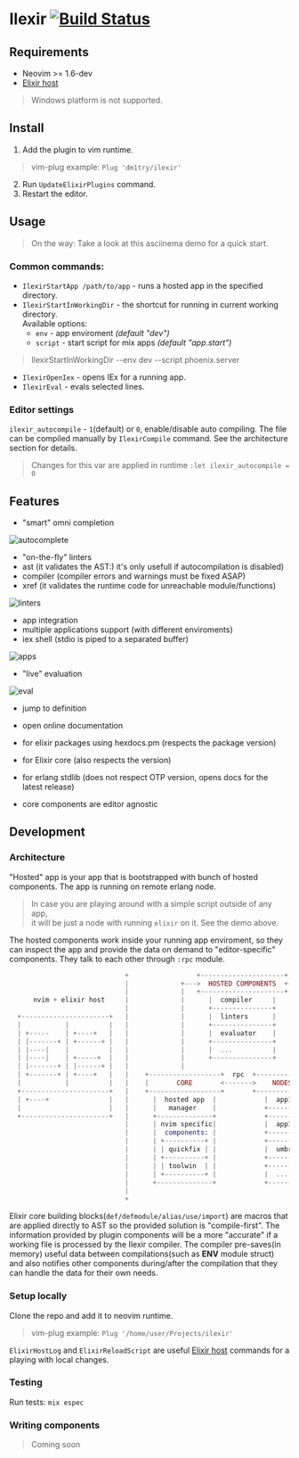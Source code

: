 # Ilexir [![Build Status](https://travis-ci.org/dm1try/ilexir.svg?branch=master)](https://travis-ci.org/dm1try/ilexir)
## Requirements
  - Neovim >= 1.6-dev
  - [Elixir host](https://github.com/dm1try/nvim#installation)
  
> Windows platform is not supported.

## Install
1. Add the plugin to vim runtime.                                                                                                                             
>vim-plug example: `Plug 'dm1try/ilexir'`
    
2. Run `UpdateElixirPlugins` command.
3. Restart the editor.

## Usage
  > On the way: Take a look at this asciinema demo for a quick start.
  
### Common commands:
  - `IlexirStartApp /path/to/app` - runs a hosted app in the specified directory.
  -  `IlexirStartInWorkingDir` - the shortcut for running in current working directory.  
     Available options:
     - `env` - app enviroment *(default "dev")*                           
     - `script` - start script for mix apps *(default "app.start")*  

 > IlexirStartInWorkingDir --env dev --script phoenix.server
    
    
  - `IlexirOpenIex` - opens IEx for a running app.
  - `IlexirEval` - evals selected lines.
  
### Editor settings
  `ilexir_autocompile` - `1`(default) or `0`, enable/disable auto compiling.
  The file can be compiled manually by `IlexirCompile` command. See the architecture section for details.
  > Changes for this var are applied in runtime `:let ilexir_autocompile = 0`
  
## Features
 - "smart" omni completion
 
 ![autocomplete](https://cloud.githubusercontent.com/assets/486807/20452668/8cfb84aa-ae20-11e6-94f3-3cbb9a6dfbce.gif)
 
 - "on-the-fly" linters
  - ast (it validates the AST:) it's only usefull if autocompilation is disabled)
  - compiler (compiler errors and warnings must be fixed ASAP)
  - xref (it validates the runtime code for unreachable module/functions)
  
 ![linters](https://cloud.githubusercontent.com/assets/486807/20470386/2c357f46-afb9-11e6-8661-4ecd6078ef76.gif)

 - app integration
  - multiple applications support (with different enviroments)
  - iex shell (stdio is piped to a separated buffer)
  
 ![apps](https://cloud.githubusercontent.com/assets/486807/20512240/394f54c8-b08f-11e6-84ec-cdc19020d2f9.gif)
  
 - "live" evaluation
 
 ![eval](https://cloud.githubusercontent.com/assets/486807/20507792/19d16c1a-b06e-11e6-9fd4-ea70a2a97fa3.gif)
 
 - jump to definition

 - open online documentation
  - for elixir packages using hexdocs.pm (respects the package version)
  - for Elixir core (also respects the version)
  - for erlang stdlib (does not respect OTP version, opens docs for the latest release)

 - core components are editor agnostic

## Development 
### Architecture
"Hosted" app is your app that is bootstrapped with bunch of hosted components. The app is running on remote erlang node.
> In case you are playing around with a simple script outside of any app,             
>  it will be just a node with running `elixir` on it. See the demo above.

The hosted components work inside your running app enviroment, so they can inspect the app and provide the data on demand to "editor-specific" components. They talk to each other through `:rpc` module.


```elixir
                             +                 +---------------------+
                             |             +--->  HOSTED COMPONENTS  +--------+
                             |             |   +---------------------+        |
      nvim + elixir host     |             |      |  compiler     |           |
                             |             |      +---------------+           |
  +----------------------+   |             |      |  linters      |           |
  |           |          |   |             |      +---------------+           |
  | +-----    | +----+   |   |             |      |  evaluator    |           |
  | |-------+ | +------+ |   |             |      +---------------+           |
  | |----|    |          |   |             |      |  ...          |           |
  | |----|    | +-----+  |   |             |      +---------------+           |
  | |-------+ | |------+ |   |             |                                  |
  | +-------+ | +----+   |   |    +------------------+  rpc  +----------------v-------+
  |           |          |   |    |       CORE       <------->    NODES(app & hosted) |
  +----------------------+   |    +------------------+       +------------------------+
  | +----+               |   |      |  hosted app  |            |  app1.dev        |
  |                      |   |      |   manager    |            +------------------+
  +----------------------+   |      +--------------+            +------------------+
                             |      | nvim specific|            |  app1.test       |
                             |      |  components: |            +------------------+
                             |      | +----------+ |            +------------------+
                             |      | | quickfix | |            |  umbrella1.dev   |
                             |      | +----------+ |            +------------------+
                             |      | | toolwin  | |            +------------------+
                             |      | +----------+ |            |  ...             |
                             |      +--------------+            +------------------+
                             |
                             +


```

Elixir core building blocks(`def/defmodule/alias/use/import`) are macros that are applied directly to AST so the provided solution is "compile-first". The information provided by plugin components will be a more "accurate" if a working file is processed by the Ilexir compiler. The compiler pre-saves(in memory) useful data between compilations(such as __ENV__ module struct) and also notifies other components during/after the compilation that they can handle the data for their own needs.

### Setup locally
Clone the repo and add it to neovim runtime.
> vim-plug example: `Plug '/home/user/Projects/ilexir'`

`ElixirHostLog` and `ElixirReloadScript` are useful [Elixir host](https://github.com/dm1try/nvim#installation) commands for a playing with local changes.

### Testing
Run tests:
  `mix espec`
### Writing components
> Coming soon
